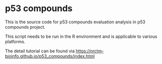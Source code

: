 # p53 compounds

This is the source code for p53 compounds evaluation analysis in p53 compounds project.

This script needs to be run in the R environment and is applicable to various platforms.

The detail tutorial can be found via https://nrctm-bioinfo.github.io/p53_compounds/index.html


